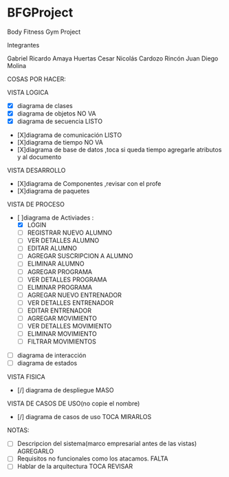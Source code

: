 # BFGProject
Body Fitness Gym Project

Integrantes

Gabriel Ricardo Amaya Huertas
Cesar Nicolás Cardozo Rincón
Juan Diego Molina

COSAS POR HACER:

VISTA LOGICA
- [X] diagrama de clases
- [X] diagrama de objetos NO VA
- [X] diagrama de secuencia LISTO
- [X]diagrama de comunicación LISTO
- [X]diagrama de tiempo NO VA
- [X]diagrama de base de datos ,toca si queda tiempo agregarle atributos y al documento

VISTA DESARROLLO
- [X]diagrama de Componentes ,revisar con el profe
- [X]diagrama de paquetes

VISTA DE PROCESO
- [ ]diagrama de Activiades :
	- [X] LOGIN
	- [ ] REGISTRAR NUEVO ALUMNO
	- [ ] VER DETALLES ALUMNO
	- [ ] EDITAR ALUMNO
	- [ ] AGREGAR SUSCRIPCION A ALUMNO
	- [ ] ELIMINAR ALUMNO
	- [ ] AGREGAR PROGRAMA
	- [ ] VER DETALLES PROGRAMA
	- [ ] ELIMINAR PROGRAMA
	- [ ] AGREGAR NUEVO ENTRENADOR
	- [ ] VER DETALLES ENTRENADOR
	- [ ] EDITAR ENTRENADOR
	- [ ] AGREGAR MOVIMIENTO
	- [ ] VER DETALLES MOVIMIENTO
	- [ ] ELIMINAR MOVIMIENTO
	- [ ] FILTRAR MOVIMIENTOS
- [ ] diagrama de interacción
- [ ] diagrama de estados

VISTA FISICA
- [/] diagrama de despliegue MASO

VISTA DE CASOS DE USO(no copie el nombre)
- [/] diagrama de casos de uso TOCA MIRARLOS


NOTAS:
- [ ] Descripcion del sistema(marco empresarial antes de las vistas) AGREGARLO
- [ ] Requisitos no funcionales como los atacamos. FALTA
- [ ] Hablar de la arquitectura TOCA REVISAR
